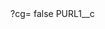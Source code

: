 <?xml version="1.0" encoding="UTF-8"?>
<CustomMetadata xmlns="http://soap.sforce.com/2006/04/metadata" xmlns:xsi="http://www.w3.org/2001/XMLSchema-instance">
    <label>?cg=</label>
    <protected>false</protected>
    <values>
        <field>PURL1__c</field>
        <value xsi:nil="true"/>
    </values>
</CustomMetadata>
